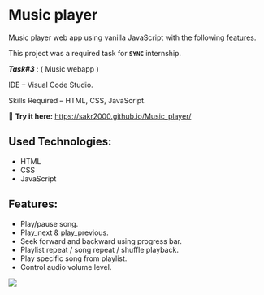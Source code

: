 # Music player
Music player web app using vanilla JavaScript with the following [features](#Features). 


This project was a required task for **`SYNC`** internship.

_**Task#3**_ : ( Music webapp )

IDE – Visual Code Studio. 

Skills Required – HTML, CSS, JavaScript.

🚀 **Try it here:** https://sakr2000.github.io/Music_player/

## Used Technologies:

- HTML
- CSS
- JavaScript

## Features:

- Play/pause song.
- Play_next & play_previous.
- Seek forward and backward using progress bar.
- Playlist repeat / song repeat / shuffle playback.
- Play specific song from playlist.
- Control audio volume level.

<img src="https://user-images.githubusercontent.com/73097560/115834477-dbab4500-a447-11eb-908a-139a6edaec5c.gif">
